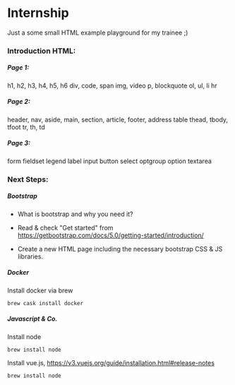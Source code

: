 # Internship

Just a some small HTML example playground for my trainee ;)

### Introduction HTML:

##### Page 1:
h1, h2, h3, h4, h5, h6
div, code, span
img, video
p, blockquote
ol, ul, li
hr

##### Page 2:
header, nav, aside, main, section, article, footer, 
address
table
thead, tbody, tfoot
tr, th, td

##### Page 3:
form
fieldset
legend
label
input
button
select
optgroup
option
textarea

### Next Steps:

##### Bootstrap

- What is bootstrap and why you need it?
- Read & check "Get started" from 
https://getbootstrap.com/docs/5.0/getting-started/introduction/

- Create a new HTML page including the necessary bootstrap CSS & JS libraries.

##### Docker

Install docker via brew
```
brew cask install docker
```

##### Javascript & Co.

Install node
```
brew install node
```

Install vue.js, https://v3.vuejs.org/guide/installation.html#release-notes
```
brew install node
```